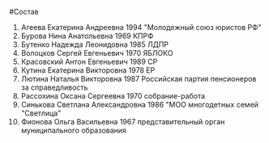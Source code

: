#Состав
1. Агеева Екатерина Андреевна 1994 \"Молодежный союз юристов РФ\"
2. Бурова Нина Анатольевна 1969 КПРФ
3. Бутенко Надежда Леонидовна 1985 ЛДПР
4. Волоцков Сергей Евгеньевич 1970 ЯБЛОКО
5. Красовский Антон Евгеньевич 1989 СР
6. Кутина Екатерина Викторовна 1978 ЕР
7. Лютина Наталья Викторовна 1987 Российская партия пенсионеров за справедливость
8. Рассохина Оксана Сергеевна 1970 собрание-работа
9. Синькова Светлана Александровна 1986 \"МОО многодетных семей \"Светлица\"
10. Фионова Ольга Васильевна 1967 представительный орган муниципального образования
